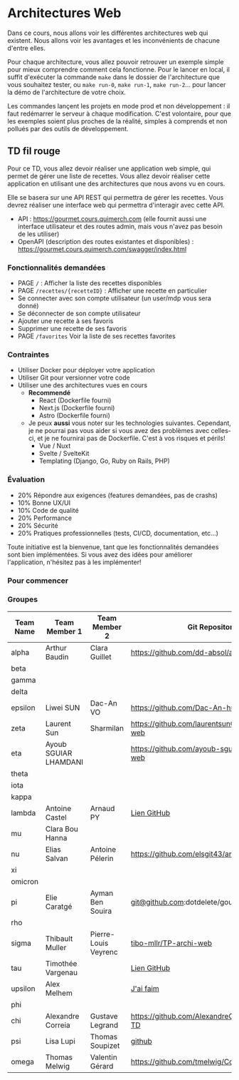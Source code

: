 # Architectures Web

Dans ce cours, nous allons voir les différentes architectures web qui existent. Nous allons voir les avantages et les inconvénients de chacune d'entre elles.

Pour chaque architecture, vous allez pouvoir retrouver un exemple simple pour mieux comprendre comment cela fonctionne. Pour le lancer en local, il suffit d'exécuter la commande `make` dans le dossier de l'architecture que vous souhaitez tester, ou `make run-0`, `make run-1`, `make run-2`... pour lancer la démo de l'architecture de votre choix.

Les commandes lançent les projets en mode prod et non développement : il faut redémarrer le serveur à chaque modification. C'est volontaire, pour que les exemples soient plus proches de la réalité, simples à comprends et non pollués par des outils de développement.

## TD fil rouge

Pour ce TD, vous allez devoir réaliser une application web simple, qui permet de gérer une liste de recettes. Vous allez devoir réaliser cette application en utilisant une des architectures que nous avons vu en cours.

Elle se basera sur une API REST qui permettra de gérer les recettes. Vous devrez réaliser une interface web qui permettra d'interagir avec cette API.

- API : https://gourmet.cours.quimerch.com (elle fournit aussi une interface utilisateur et des routes admin, mais vous n'avez pas besoin de les utiliser)
- OpenAPI (description des routes existantes et disponibles) : https://gourmet.cours.quimerch.com/swagger/index.html

### Fonctionnalités demandées

- PAGE `/` : Afficher la liste des recettes disponibles
- PAGE `/recettes/{recetteID}` : Afficher une recette en particulier
- Se connecter avec son compte utilisateur (un user/mdp vous sera donné)
- Se déconnecter de son compte utilisateur
- Ajouter une recette à ses favoris
- Supprimer une recette de ses favoris
- PAGE `/favorites` Voir la liste de ses recettes favorites

### Contraintes

- Utiliser Docker pour déployer votre application
- Utiliser Git pour versionner votre code
- Utiliser une des architectures vues en cours
  - **Recommendé**
    - React (Dockerfile fourni)
    - Next.js (Dockerfile fourni)
    - Astro (Dockerfile fourni)
  - Je peux **aussi** vous noter sur les technologies suivantes. Cependant, je ne pourrai pas vous aider si vous avez des problèmes avec celles-ci, et je ne fournirai pas de Dockerfile. C'est à vos risques et périls!
    - Vue / Nuxt
    - Svelte / SvelteKit
    - Templating (Django, Go, Ruby on Rails, PHP)

### Évaluation

- 20% Répondre aux exigences (features demandées, pas de crashs)
- 10% Bonne UX/UI
- 10% Code de qualité
- 20% Performance
- 20% Sécurité
- 20% Pratiques professionnelles (tests, CI/CD, documentation, etc...)

Toute initiative est la bienvenue, tant que les fonctionnalités demandées sont bien implémentées. Si vous avez des idées pour améliorer l'application, n'hésitez pas à les implémenter!

### Pour commencer

### Groupes

| Team Name | Team Member 1 | Team Member 2 | Git Repository | Docker Image Link |
| --------- | ------------- | ------------- | -------------- | ----------------- |
| alpha     | Arthur Baudin | Clara Guillet |  https://github.com/dd-absol/archiweb-project |                   |
| beta      |               |               |                |                   |
| gamma     |               |               |                |                   |
| delta     |               |               |                |                   |
| epsilon   |  Liwei SUN    | Dac-An VO     | https://github.com/Dac-An-hub/cass-app               |                   |
| zeta      |  Laurent Sun             |   Sharmilan             |     https://github.com/laurentsunCs/architectures-web           |    llsun/recipe-app|
| eta       |  Ayoub SGUIAR LHAMDANI |               |     https://github.com/ayoub-sguiar/architectures-web           |                   |
| theta     |               |               |                |                   |
| iota      |               |               |                |                   |
| kappa     |               |               |                |                   |
| lambda    |Antoine Castel |Arnaud PY      |[Lien GitHub](https://github.com/antoinecstl/Gourmitton)|[nonouille/lambda-archi-web](https://hub.docker.com/repository/docker/nonouille/lambda-archi-web/general)|
| mu        |Clara Bou Hanna             |               |                |  https://hub.docker.com/repository/docker/clarabh/gourmet/general           |
| nu        |Elias Salvan   |Antoine Pélerin|https://github.com/elsgit43/architectures-web|                   |
| xi        |               |               |                |                   |
| omicron   |               |               |                |                   |
| pi        | Elie Caratgé  | Ayman Ben Souira | git@github.com:dotdelete/gourmet.git |                   |
| rho       |               |               |                |                   |
| sigma     |Thibault Muller|Pierre-Louis Veyrenc|[tibo-mllr/TP-archi-web](https://github.com/tibo-mllr/TP-archi-web)|[tibo-mllr/sigma-cooking](https://hub.docker.com/r/tibomllr/sigma-cooking)|
| tau       | Timothée Vargenau              |               | [Lien GitHub](https://github.com/timothee-vrg/architectures-web-recipe)               |                   |
| upsilon   |Alex Melhem|               |[J'ai faim](https://github.com/41ks/archiweb-jaifaim)|[am0911/jaifaim](https://hub.docker.com/r/am0911/jaifaim)|
| phi       |               |               |                |                   |
| chi       | Alexandre Correia   |  Gustave Legrand     | https://github.com/AlexandreCGithub/archiweb-TD               |  https://hub.docker.com/r/magnoir/archiweb-td                 |
| psi       | Lisa Lupi|Thomas Soupizet|[github](https://github.com/lisa-lupi-cs/archiweb)|                   |
| omega     | Thomas Melwig |Valentin Gérard|https://github.com/tmelwig/CookingMadness|                   |
